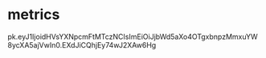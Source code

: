 # metrics

pk.eyJ1IjoidHVsYXNpcmFtMTczNCIsImEiOiJjbWd5aXo4OTgxbnpzMmxuYW8ycXA5ajVwIn0.EXdJiCQhjEy74wJ2XAw6Hg
